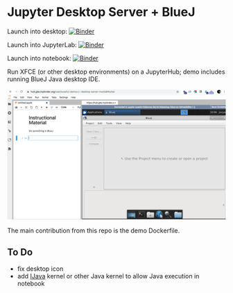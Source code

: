 # Jupyter Desktop Server + BlueJ

Launch into desktop: [![Binder](https://mybinder.org/badge_logo.svg)](https://mybinder.org/v2/gh/ouseful-demos/jupyter-desktop-server/bluej?urlpath=desktop)

Launch into JupyterLab: [![Binder](https://mybinder.org/badge_logo.svg)](https://mybinder.org/v2/gh/ouseful-demos/jupyter-desktop-server/bluej?urlpath=lab)

Launch into notebook: [![Binder](https://mybinder.org/badge_logo.svg)](https://mybinder.org/v2/gh/ouseful-demos/jupyter-desktop-server/bluej)


Run XFCE (or other desktop environments) on a JupyterHub; demo includes running BlueJ Java desktop IDE.

![](.images/blueJ_demo.png)

The main contribution from this repo is the demo Dockerfile.

## To Do

- fix desktop icon
- add [IJava](https://github.com/SpencerPark/IJava) kernel or other Java kernel to allow Java execution in notebook
